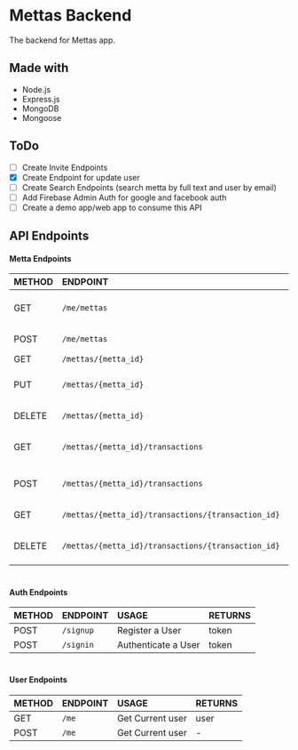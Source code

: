 # Mettas Backend
The backend for Mettas app.

## Made with
- Node.js
- Express.js
- MongoDB
- Mongoose

## ToDo
 - [ ] Create Invite Endpoints
 - [X] Create Endpoint for update user
 - [ ] Create Search Endpoints (search metta by full text and user by email)
 - [ ] Add Firebase Admin Auth for google and facebook auth
 - [ ] Create a demo app/web app to consume this API

## API Endpoints

#### Metta Endpoints
| METHOD | ENDPOINT |  USAGE | RETURNS |
|:--|:--|:--|:--|
| GET | `/me/mettas` | Get a List of a User's Mettas | mettas |
| POST | `/me/mettas` | Create a Metta | - |
| GET | `/mettas/{metta_id}` | Get a Metta | metta |
| PUT | `/mettas/{metta_id}` | Change a Metta's Details | - |
| DELETE | `/mettas/{metta_id}` | Remove a Metta | - |
| GET | `/mettas/{metta_id}/transactions` | Get a Metta's Transactions | transactions |
| POST | `/mettas/{metta_id}/transactions` | Add Transaction to a Metta | - |
| GET | `/mettas/{metta_id}/transactions/{transaction_id}` | Get a Transaction | transaction |
| DELETE | `/mettas/{metta_id}/transactions/{transaction_id}` | Remove a Transaction from Metta | - |

#

#### Auth Endpoints
| METHOD | ENDPOINT |  USAGE | RETURNS |
|:--|:--|:--|:--|
| POST | `/signup` | Register a User | token |
| POST | `/signin` | Authenticate a User | token |

#

#### User Endpoints
| METHOD | ENDPOINT |  USAGE | RETURNS |
|:--|:--|:--|:--|
| GET | `/me` | Get Current user | user |
| POST | `/me` | Get Current user | - |
